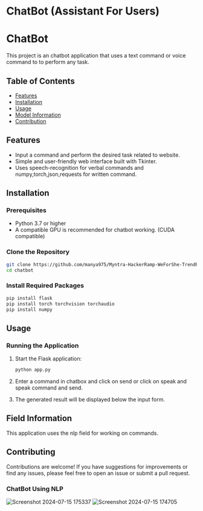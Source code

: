 # ChatBot (Assistant For Users)

# ChatBot 

This project is an chatbot application that uses a text command or voice command to to perform any task.

## Table of Contents

- [Features](#features)
- [Installation](#installation)
- [Usage](#usage)
- [Model Information](#model-information)
- [Contribution](#contribute)

## Features

- Input a command and perform the desired task related to website.
- Simple and user-friendly web interface built with Tkinter.
- Uses speech-recognition for verbal commands and numpy,torch,json,requests for written command.

## Installation

### Prerequisites

- Python 3.7 or higher
- A compatible GPU is recommended for chatbot working. (CUDA compatible)

### Clone the Repository

```bash
git clone https://github.com/manya975/Myntra-HackerRamp-WeForShe-TrendPioneers-.git
cd chatbot
```

### Install Required Packages

```bash
pip install flask
pip install torch torchvision torchaudio 
pip install numpy
```

## Usage

### Running the Application

1. Start the Flask application:

   ```bash
   python app.py
   ```

2. Enter a command in chatbox and click on send or click on speak and speak command and send.

4. The generated result will be displayed below the input form.

## Field Information

This application uses the nlp field for working on commands.

## Contributing

Contributions are welcome! If you have suggestions for improvements or find any issues, please feel free to open an issue or submit a pull request.



### ChatBot Using NLP

![Screenshot 2024-07-15 175337](https://github.com/user-attachments/assets/4db3d09a-3fd0-4dca-b9f4-ae0ae5c8387d)
![Screenshot 2024-07-15 174705](https://github.com/user-attachments/assets/4cf62f23-095d-4941-947a-9b440efd0f9f)



